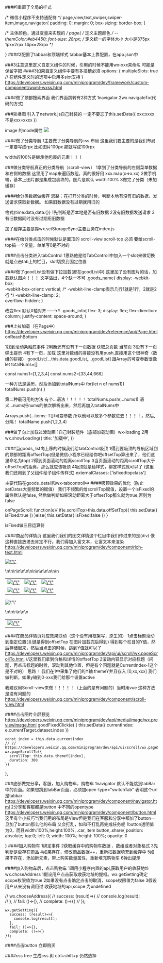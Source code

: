 ####1重置了全局的样式

/* 微信小程序不支持通配符 */
page,view,text,swiper,swiper-item,image,navigator{
    padding: 0;
    margin: 0;
    box-sizing: border-box;
}


/* 主体颜色，通过变量来实现的 */
page{
    /* 定义主题颜色 */
    --themColor:#eb4450;
    font-size: 28rpx;
    /* 定义统一的字体大小  大小是375px
    1px=2rpx
    14px=28rpx */

    
}
####2配置了tabbar和顶端样式
tabbar基本上靠配置，在app.json中

###3注意这里定义自定义组件的时候，引用的时候不能用wx-xxx来命名
可能是保留字把
####3如果自定义组件中要有多插槽必须
options: {
    multipleSlots: true // 在组件定义时的选项中启用多slot支持
  }
  https://developers.weixin.qq.com/miniprogram/dev/framework/custom-component/wxml-wxss.html

####做了顶部搜索界面
我们界面跳转有2种方式
1navigator
2wx.navigateTo(代码的方式)

###轮播图
引入了network.js自己封装的
一定不要忘了this.setData({
    xxx:xxxx
    不是xxx=xxxx
})

image 的mode属性
<image mode="widthFix" src="{{item.image_src}}"/>
  <!-- https://developers.weixin.qq.com/miniprogram/dev/component/image.html -->

  ####做了分类导航
  1主要做了分类导航的css 布局
  这里我们要主要的是我们布局一定要写成rpx
  比如图片100px 那就写成100rpx

  width的100%是继承他包裹的元素！！！

  ###做分类导航真正的分类导航（scroll-view）
  1拿到了分类导航的左侧菜单数据和右侧的数据
  这里用了map来遍历数组，真的很好用
  xxx.map(x=>x.xx)
2做手机端，基本上图片都是集成包裹块的，图片是默认
width:100%
3做完了分类（未加缓存）

####给分类数据做缓存
思路：在打开分类的时候，判断本地有没有旧的数据，发送请求获取新数据。
如果旧数据没有过期就用旧的

   格式{time:data,data:{}}
      1先判断是否本地是否有旧数据
      2没有旧数据发送请求
      3有旧数据同时没有过期用旧数据

加了缓存主要是靠wx.setStorageSync主要业务在index.js


####在给分类点击的时候默认是置顶的
scroll-view scroll-top
必须 要给scroll-top搞一个变量，单单写0是不对的
 <scroll-view scroll-y class="right-content" scroll-top="{{scrollTop}}" >

 ####点击分类进入tabControl
 1思路他是给TabControll中加入一个slot来做切换
 就是点击tab上的栏目，slot切换到固定位置

 ####做了goodList没有做下拉加载(都在goodList中)
 这里加了没有图片的话，加载默认图片！！！
 文字溢出，4个缺一不可
 .goods_name{
    display: -webkit-box;    
    -webkit-box-orient: vertical; 
    /* -webkit-line-clamp表示几行1就是1行，2就是2行    */
    -webkit-line-clamp: 2;    
    overflow: hidden;
}

改变flex 默认X轴对齐--->Y
.goods_info{
    flex: 3;
    display: flex;
    flex-direction: column;
    justify-content: space-around;
}

###上拉加载（在Page中）
https://developers.weixin.qq.com/miniprogram/dev/reference/api/Page.html
onReachBottom

1找到滚动条触底事件
2判断还有没有下一页数据
   获取总页数
   当前页
3没有下一页弹出提示
4有下一页，加载
这里对数组的拼接没有用push,直接用这个很神奇（数组的拼接）
goodList:[...this.data.goodList,...goodList]
跟Array的可变参数很像
let totalNums=[]

const nums1=[1,2,3,4]
const nums2=[33,44,666]

一种方法是遍历，然后添加到totalNums中
for(let n of nums1){
  totalNums.push(n)
}


第二种最可用的方法
有个...语法！！！！！
totalNums.push(...nums1)
语义...nums把nums的依次解析出来，然后再加入totalNums中


Arrays.push(...items: T[])可变参数
所以他可以放多个参数进去！！！！，然后,分隔！
totalName.push(1,2,3,4)

###做了向上加载过渡动画
1自己封装组件（底部加载动画）wx-loading
2用
wx.showLoading({
      title: '加载中',
    })


####当goods_list向上移的时候我们给tabControl吸顶
1得到要吸顶的导航区域到的顶部的距离offsetTop(但是微信小程序已经给你吧offsetTop算出来了，他们这里命名为top)
2得到页面滚动的距离scrollTop
3当页面滚动的距离scrollTop大于offsetTop的距离，那么就应该吸顶
4吸顶就是给样式，绑定样式就可以了
(这里我们还用到了父组件给子组件传样式)
 externalClasses: ['isfixedtopclass']

 主要代码在goods_detail和wx-tabcontroll中
 ####吸顶效果的优化（防止setDatas大量频繁的赋值）
 我们不频繁的给scrollTop赋值，设置一个isFixed的属性默认是false,
 然后做判断如果滚动距离大于offsetTop那么就为true,否则为false

  onPageScroll: function(e){
     if(e.scrollTop>this.data.offSetTop){
        this.setData({
          isFixed:true
        })
     }else{
      this.setData({
        isFixed:false
      })
     }

isFixed做三目运算符 
<my-tabcontrol tabcontrol="{{tabControl}}" bind:tabItemChange="tabItemChange" class="tabControl" isfixedtopclass="{{isFixed ? 'isfixedtopclass':''}}">

####商品的详情页
这里我们我们的图文详情这个栏目中我们传过来的是(div)
像这种直接放进去肯定不行，我们得加入富文本，让富文本来渲染
https://developers.weixin.qq.com/miniprogram/dev/component/rich-text.html
<div class=\"lazyimg\"><div moduleid=\"R0503002_2\" modulename=\"关联推荐\"><p><a href=\"https://shop.suning.com/30000011/index.html\" target=\"_blank\"><img data-src=\"https://image.suning.cn/uimg/sop/commodity/152418403963754690151350_x.jpg?from=mobile&amp;format=80q.webp\" alt=\"\" src=\"https://image.suning.cn/uimg/sop/commodity/152418403963754690151350_x.jpg?from=mobile&format=80q.webp\" width=\"100%\" height=\"auto\"></a></p>\n<table style=\"width: 100%; height: auto;\">\n<tbody>\n<tr>\n<td><a href=\"https://product.suning.com/0000000000/721034170.html\" target=\"_blank\"><img data-src=\"https://image.suning.cn/uimg/sop/commodity/674265889569958711135500_x.jpg?from=mobile&amp;format=80q.webp\" alt=\"\" src=\"https://image.suning.cn/uimg/sop/commodity/674265889569958711135500_x.jpg?from=mobile&format=80q.webp\" width=\"100%\" height=\"auto\"></a></td>\n<td><a href=\"https://product.suning.com/0030000011/659973806.html\" target=\"_blank\"><img data-src=\"https://image.suning.cn/uimg/sop/commodity/580804888269630832171600_x.jpg?from=mobile&amp;format=80q.webp\" alt=\"\" src=\"https://image.suning.cn/uimg/sop/commodity/580804888269630832171600_x.jpg?from=mobile&format=80q.webp\" width=\"100%\" height=\"auto\"></a></td>\n<td><a href=\"https://product.suning.com/0000000000/646332415.html\" target=\"_blank\"><img data-src=\"https://image.suning.cn/uimg/sop/commodity/164947314370596747459900_x.jpg?from=mobile&amp;format=80q.webp\" alt=\"\" src=\"https://image.suning.cn/uimg/sop/commodity/164947314370596747459900_x.jpg?from=mobile&format=80q.webp\" width=\"100%\" height=\"auto\"></a></td>\n</tr>\n<tr>\n<td><a href=\"https://product.suning.com/0030000011/719579209.html\" target=\"_blank\"><img data-src=\"https://image.suning.cn/uimg/sop/commodity/109859084335308009815860_x.jpg?from=mobile&amp;format=80q.webp\" alt=\"\" src=\"https://image.suning.cn/uimg/sop/commodity/109859084335308009815860_x.jpg?from=mobile&format=80q.webp\" width=\"100%\" height=\"auto\"></a></td>\n<td><a href=\"https://product.suning.com/0000000000/154158097.html\" target=\"_blank\"><img data-src=\"https://image.suning.cn/uimg/sop/commodity/139086270826280834777770_x.jpg?from=mobile&amp;format=80q.webp\" alt=\"\" src=\"https://image.suning.cn/uimg/sop/commodity/139086270826280834777770_x.jpg?from=mobile&format=80q.webp\" width=\"100%\" height=\"auto\"></a></td>\n<td><a href=\"https://product.suning.com/0000000000/683246685.html\" target=\"_blank\"><img data-src=\"https://image.suning.cn/uimg/sop/commodity/212695348731710262086520_x.jpg?from=mobile&amp;format=80q.webp\" alt=\"\" src=\"https://image.suning.cn/uimg/sop/commodity/212695348731710262086520_x.jpg?from=mobile&format=80q.webp\" width=\"100%\" height=\"auto\"></a></td>\n</tr>\n</tbody>\n</table></div><div moduleid=\"R0503002_3\" modulename=\"商品详情\"><p><img data-src=\"//image.suning.cn/uimg/sop/commodity/323128866134590684049660_x.jpg?from=mobile&amp;format=80q.webp\" alt=\"\" src=\"//image.suning.cn/uimg/sop/commodity/323128866134590684049660_x.jpg?from=mobile&format=80q.webp\" width=\"100%\" height=\"auto\"></p></div><div moduleid=\"R0503002_6\" modulename=\"安装说明\"><table style=\"width: 100%; height: auto;\">\n<tbody>\n<tr>\n<td><a href=\"https://sale.suning.com/shfw/cdaz/index.html#suning\" target=\"_blank\"><img data-src=\"https://sale.suning.com/shfw/cdazpic/images/all.jpg?from=mobile&amp;format=80q.webp\" alt=\"\" src=\"https://sale.suning.com/shfw/cdazpic/images/all.jpg?from=mobile&format=80q.webp\" width=\"100%\" height=\"auto\"></a></td>\n</tr>\n</tbody>\n</table></div></div>

####在商品详情页对应效果联动（这个没有用框架写，原生的）
1点击标题滚动到指定位置(关键是得到offsetTop 在图片加载完后得到)
得到每个栏目的Y值，然后存储起来，然后当点击的时候，跳到Y值就可以了
https://developers.weixin.qq.com/miniprogram/dev/api/ui/scroll/wx.pageScrollTo.html
//这里我们拿到价格和详情的offsetTop
2滚动内容显示对应标题（问题，再点击标题的时候，滚动到其他位置，但是有个问题就是CurrentIndex-1这个是不对的）
思路！
我们在1中采集了他们的Y轴 themeY并且存入
[0,xx,xxx]
我们做判断，如果y轴到0-xxx我们给那个设置active

我建议用Scroll-view来做！！！！！（上面的是有问题的）当时用vue 这种方法是没有问题的
https://developers.weixin.qq.com/miniprogram/dev/component/scroll-view.html


####点击图片全屏预览
https://developers.weixin.qq.com/miniprogram/dev/api/media/image/wx.previewImage.html
goodFixedClick(e) {
    this.setData({
      currentIndex: e.currentTarget.dataset.index
    })

    const index = this.data.currentIndex
    // // https://developers.weixin.qq.com/miniprogram/dev/api/ui/scroll/wx.pageScrollTo.html
    wx.pageScrollTo({
      scrollTop: this.data.themeY[index],
      duration: 300
    })



  },


  ###底部做完分享，客服，加入购物车，购物车
  1navigator 默认不能跳到tabBar中的页面。如果想跳到tabBar页面，必须加open-type="switchTab" 表明这个url是tabbar
  https://developers.weixin.qq.com/miniprogram/dev/component/navigator.html
  2分享和客服都是button 中不同的opentype
  https://developers.weixin.qq.com/miniprogram/dev/component/button.html
  这里有个小技巧当我们用的布局是View但是我们在客服和分享中都加了button一旦加了button那么他的布局
  又会打乱，如和不打乱再完成任务呢
  1button透明值为0，而且width:100%,height:100%, 
  .car_item button,.share{
    position: absolute;
    top:0;
    left: 0;
    width: 100%;
    height: 100%;
    opacity: 0

 }
####加入购物车
1绑定事件
2获取缓存中的购物车数据 、数组或者对象格式
3先判断是否存在商品
4如果存在，修改商品数据++，重新把数据填充到缓存中
5如果不存在，添加新元素，带上购买数量属性，重新填充购物车
6弹出提示

####加入购物车后，点击购物车
1调用小程序内置的api,获取用户的收获地址wx.choseAddress
  1假设用户点击获取收获地址的提框。wx.getSetting确定scope权限值为true
  2如果没有点击确定点击的取消，scope权限值为false
  3假设用户从来没有调用过 收获地址的api,scope 为undefined

  // wx.chooseAddress({
    //   success: (result)=>{
    //     console.log(result);    
    //   },
    //   fail: ()=>{},
    //   complete: ()=>{}
    // });

    wx.getSetting({
      success: (result)=>{
        console.log(result);    
      },
      fail: ()=>{},
      complete: ()=>{}
    });
    
####点击button 立即购买

####css tree 生成css 树 ctrl+shift+p 仍然选择




